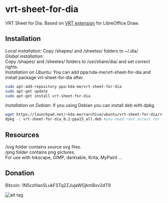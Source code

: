 vrt-sheet-for-dia
=================

VRT Sheet for Dia. Based on [VRT extension](http://www.vrt.com.au/downloads/vrt-network-equipment) for LibreOffice Draw.

## Installation
<em>Local installation:</em>
 Copy /shapes/ and /sheetes/ folders to ~/.dia/  
<em>Global installation:</em>  
 Copy /shapes/ and /sheetes/ folders to /usr/share/dia/ and set correct rights.    
<em>Installation on Ubuntu:</em>
You can add ppa:hda-me/vrt-sheet-for-dia and install package vrt-sheet-for-dia after.  
```bash
sudo apt-add-repository ppa:hda-me/vrt-sheet-for-dia
sudo apt-get update
sudo apt-get install vrt-sheet-for-dia
```
<em>Installation on Debian:</em>
If you using Debian you can install deb with dpkg.   
```bash
wget https://launchpad.net/~hda-me/+archive/ubuntu/vrt-sheet-for-dia/+files/vrt-sheet-for-dia_0.2-ppa15_all.deb
dpkg -i vrt-sheet-for-dia_0.2-ppa15_all.deb #you need root access for that
```




## Resources
/svg folder contains source svg files.  
/png folder contains png pictures.  
For use with Inkscape, GIMP, darktable, Krita, MyPaint ...

## Donation
Bitcoin: 1N5czHaoSLukFSTq2ZJujaWGjkmBxv2dT9

![alt tag](http://www.vrt.com.au/sites/default/files/preview_sheet_2.png)
